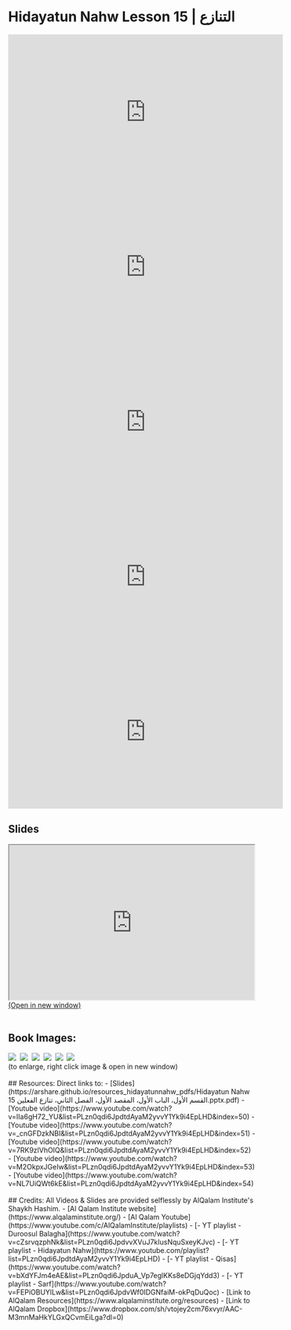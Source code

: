 # Hidayatun Nahw Lesson 15 | التنازع

<iframe width="560" height="315" src="https://www.youtube-nocookie.com/embed/IIa6gH72_YU?start=0" frameborder="0" allow="accelerometer; autoplay; encrypted-media; gyroscope; picture-in-picture" allowfullscreen="allowfullscreen"></iframe><BR>

<iframe width="560" height="315" src="https://www.youtube-nocookie.com/embed/_cnGFDzkNBI?start=0" frameborder="0" allow="accelerometer; autoplay; encrypted-media; gyroscope; picture-in-picture" allowfullscreen="allowfullscreen"></iframe><BR>

<iframe width="560" height="315" src="https://www.youtube-nocookie.com/embed/7RK9zlVhOIQ?start=0" frameborder="0" allow="accelerometer; autoplay; encrypted-media; gyroscope; picture-in-picture" allowfullscreen="allowfullscreen"></iframe><BR>

<iframe width="560" height="315" src="https://www.youtube-nocookie.com/embed/M2OkpxJGeIw?start=0" frameborder="0" allow="accelerometer; autoplay; encrypted-media; gyroscope; picture-in-picture" allowfullscreen="allowfullscreen"></iframe><BR>

<iframe width="560" height="315" src="https://www.youtube-nocookie.com/embed/NL7UiQWt6kE?start=0" frameborder="0" allow="accelerometer; autoplay; encrypted-media; gyroscope; picture-in-picture" allowfullscreen="allowfullscreen"></iframe><BR>

<h2>Slides</h2>
<div>
    <object
    data='https://arshare.github.io/resources_hidayatunnahw_pdfs/Hidayatun Nahw 15 القسم الأول، الباب الأول، المقصد الأول، الفصل الثاني، تنازع الفعلين.pptx.pdf'
    type="application/pdf"
    width="560"
    height="315"
    >
    <iframe
        src='https://arshare.github.io/resources_hidayatunnahw_pdfs/Hidayatun Nahw 15 القسم الأول، الباب الأول، المقصد الأول، الفصل الثاني، تنازع الفعلين.pptx.pdf'
        width="500"
        height="315"
    >
    <p>This browser does not support PDF!</p>
    </iframe>
    </object>
</div>
<A HREF='https://arshare.github.io/resources_hidayatunnahw_pdfs/Hidayatun Nahw 15 القسم الأول، الباب الأول، المقصد الأول، الفصل الثاني، تنازع الفعلين.pptx.pdf' target=_>(Open in new window)</A>
<BR><BR>
<H2>Book Images:</H2>
<IMG SRC='https://arshare.github.io/resources_hidayatunnahw_book_images/025.png' class=bookpage style="max-width: 30%;">&nbsp;&nbsp;<IMG SRC='https://arshare.github.io/resources_hidayatunnahw_book_images/026.png' class=bookpage style="max-width: 30%;">&nbsp;&nbsp;<IMG SRC='https://arshare.github.io/resources_hidayatunnahw_book_images/027.png' class=bookpage style="max-width: 30%;">&nbsp;&nbsp;<IMG SRC='https://arshare.github.io/resources_hidayatunnahw_book_images/028.png' class=bookpage style="max-width: 30%;">&nbsp;&nbsp;<IMG SRC='https://arshare.github.io/resources_hidayatunnahw_book_images/029.png' class=bookpage style="max-width: 30%;">&nbsp;&nbsp;<IMG SRC='https://arshare.github.io/resources_hidayatunnahw_book_images/030.png' class=bookpage style="max-width: 30%;">&nbsp;&nbsp;<BR>(to enlarge, right click image & open in new window)<BR><BR>
## Resources:
Direct links to:
- [Slides](https://arshare.github.io/resources_hidayatunnahw_pdfs/Hidayatun Nahw 15 القسم الأول، الباب الأول، المقصد الأول، الفصل الثاني، تنازع الفعلين.pptx.pdf)
- [Youtube video](https://www.youtube.com/watch?v=IIa6gH72_YU&list=PLzn0qdi6JpdtdAyaM2yvvY1Yk9i4EpLHD&index=50)
- [Youtube video](https://www.youtube.com/watch?v=_cnGFDzkNBI&list=PLzn0qdi6JpdtdAyaM2yvvY1Yk9i4EpLHD&index=51)
- [Youtube video](https://www.youtube.com/watch?v=7RK9zlVhOIQ&list=PLzn0qdi6JpdtdAyaM2yvvY1Yk9i4EpLHD&index=52)
- [Youtube video](https://www.youtube.com/watch?v=M2OkpxJGeIw&list=PLzn0qdi6JpdtdAyaM2yvvY1Yk9i4EpLHD&index=53)
- [Youtube video](https://www.youtube.com/watch?v=NL7UiQWt6kE&list=PLzn0qdi6JpdtdAyaM2yvvY1Yk9i4EpLHD&index=54)
<BR><BR>
## Credits:
All Videos & Slides are provided selflessly by AlQalam Institute's Shaykh Hashim.
- [Al Qalam Institute website](https://www.alqalaminstitute.org/)
- [Al Qalam Youtube](https://www.youtube.com/c/AlQalamInstitute/playlists)
- [- YT playlist - Duroosul Balagha](https://www.youtube.com/watch?v=cZsrvqzphNk&list=PLzn0qdi6JpdvvXVuJ7kIusNquSxeyKJvc)
- [- YT playlist - Hidayatun Nahw](https://www.youtube.com/playlist?list=PLzn0qdi6JpdtdAyaM2yvvY1Yk9i4EpLHD)
- [- YT playlist - Qisas](https://www.youtube.com/watch?v=bXdYFJm4eAE&list=PLzn0qdi6JpduA_Vp7eglKKs8eDGjqYdd3)
- [- YT playlist - Sarf](https://www.youtube.com/watch?v=FEPiOBUYlLw&list=PLzn0qdi6JpdvWf0IDGNfaiM-okPqDuQoc)
- [Link to AlQalam Resources](https://www.alqalaminstitute.org/resources)
- [Link to AlQalam Dropbox](https://www.dropbox.com/sh/vtojey2cm76xvyr/AAC-M3mnMaHkYLGxQCvmEiLga?dl=0)
